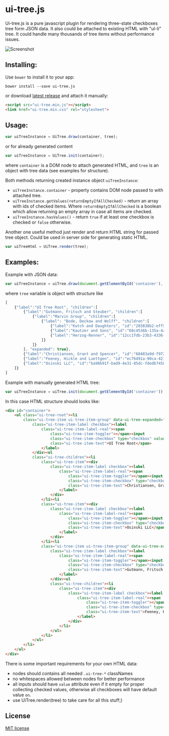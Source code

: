 # ui-tree.js

Ui-tree.js is a pure javascript plugin for rendering three-state checkboxes tree form JSON data.
It also could be attached to existing HTML with "ul-li" tree. It could handle many thousands of tree items without performance issues. 

![Screenshot](https://yurks.github.io/ui-tree/assets/screenshot.png)

## Installing:

Use `bower` to install it to your app:
    
    bower install --save ui-tree.js

or download [latest release](releases/latest) and attach it manually:

```html
<script src="ui-tree.min.js"></script>
<link href="ui-tree.min.css" rel="stylesheet">
```

## Usage:

```js
var uiTreeInstance = UiTree.draw(container, tree);
```

or for already generated content

```js
var uiTreeInstance = UiTree.init(container);
```

where `container` is a DOM node to attach generated HTML, and `tree` is an object with tree data (see examples for structure).

Both methods returning created instance object `uiTreeInstance`:

* `uiTreeInstance.container` - property contains DOM node passed to with attached tree.
* `uiTreeInstance.getValues(returnEmptyIfAllChecked)` - return an array with ids of checked items.
Where `returnEmptyIfAllChecked` is a boolean which allow returning an empty array in case all items are checked.  
* `uiTreeInstance.hasValues()` - return `true` if at least one checkbox is checked or `false` otherwise.

Another one useful method just render and return HTML string for passed tree object.
Could be used in server side for generating static HTML. 

```js
var uiTreeHtml = UiTree.render(tree);
```

## Examples:

Example with JSON data:

```js
var uiTreeInstance = uiTree.draw(document.getElementById('container'), tree);
```

where `tree` variable is object with structure like

```js
[
    {"label":"UI Tree Root", "children":[
        {"label":"Gutmann, Fritsch and Steuber", "children":[
            {"label":"Marvin Group", "children":[
                {"label": "Bode, Deckow and Wolff", "children":[
                    {"label":"Kutch and Daughters", "id":"203838b2-eff5-49db-95d6-0f6f40830b89", "checked":true},
                    {"label":"Kautzer and Sons", "id":"60c4536b-135a-4abb-822c-2e26df1749d9"},
                    {"label":"Herzog-Renner", "id":"12cc1fdb-23b3-4336-add4-df1a002df332", "checked":true}
                ]}
            ]}
        ], "expanded": true},
        {"label":"Christiansen, Grant and Spencer", "id":"60403a9d-f972-427d-a6ba-16812aa98576", "checked":true},
        {"label":"Feeney, Hickle and Luettgen", "id":"ec76491a-90ca-4217-98be-3ee98911eea5"},
        {"label":"Osinski LLC", "id":"ba98b91f-bad9-4e31-85dc-fdedb745811c", "checked":true, "disabled":true}
    ]}
]
```

Example with manually generated HTML tree:

```js
var uiTreeInstance = uiTree.init(document.getElementById('container'));
```

In this case HTML structure should looks like:

```html
<div id="container">
    <ul class="ui-tree-root"><li
        class="ui-tree-item ui-tree-item-group" data-ui-tree-expanded="true"><div
            class="ui-tree-item-label checkbox"><label
                class="ui-tree-item-label-real"><span
                    class="ui-tree-item-toggler"></span><input
                    class="ui-tree-item-checkbox" type="checkbox" value=""><span
                    class="ui-tree-item-text">UI Tree Root</span>
                </label>
            </div><ul
            class="ui-tree-children"><li
                class="ui-tree-item"><div
                    class="ui-tree-item-label checkbox"><label
                        class="ui-tree-item-label-real"><span
                            class="ui-tree-item-toggler"></span><input
                            class="ui-tree-item-checkbox" type="checkbox" value="60403a9d-f972-427d-a6ba-16812aa98576"><span
                            class="ui-tree-item-text">Christiansen, Grant and Spencer</span>
                        </label>
                    </div>
                </li><li
                class="ui-tree-item"><div
                    class="ui-tree-item-label checkbox"><label
                        class="ui-tree-item-label-real"><span
                            class="ui-tree-item-toggler"></span><input
                            class="ui-tree-item-checkbox" type="checkbox" checked disabled value="ba98b91f-bad9-4e31-85dc-fdedb745811c"><span
                            class="ui-tree-item-text">Osinski LLC</span>
                        </label>
                    </div>
                </li><li
                class="ui-tree-item ui-tree-item-group" data-ui-tree-expanded="true"><div
                    class="ui-tree-item-label checkbox"><label
                        class="ui-tree-item-label-real"><span
                            class="ui-tree-item-toggler"></span><input
                            class="ui-tree-item-checkbox" type="checkbox" value=""><span
                            class="ui-tree-item-text">Gutmann, Fritsch and Steuber</span>
                        </label>
                    </div><ul
                    class="ui-tree-children"><li
                        class="ui-tree-item"><div
                            class="ui-tree-item-label checkbox"><label
                                class="ui-tree-item-label-real"><span
                                    class="ui-tree-item-toggler"></span><input
                                    class="ui-tree-item-checkbox" type="checkbox" checked value="ec76491a-90ca-4217-98be-3ee98911eea5"><span
                                    class="ui-tree-item-text">Feeney, Hickle and Luettgen</span>
                                </label>
                            </div>
                        </li>
                    </ul>
                </li>
            </ul>
        </li>
    </ul>   
</div>
```

There is some important requirements for your own HTML data:

* nodes should contains all needed `.ui-tree-*` classNames
* no whitespaces allowed between nodes for better performance
* all inputs should have `value` attribute even if it empty for proper collecting checked values,
otherwise all checkboxes will have default value `on`.
* use UiTree.render(tree) to take care for all this stuff;)
 
## License

[MIT license](LICENSE)
